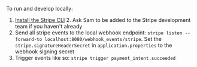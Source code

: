 To run and develop locally:

1. [Install the Stripe CLI](https://stripe.com/docs/stripe-cli)
   2. Ask Sam to be added to the Stripe development team if you haven't already
2. Send all stripe events to the local webhook endpoint: ``stripe listen --forward-to localhost:8080/webhook_events/stripe``. Set the `stripe.signatureHeaderSecret` in `application.properties` to the webhook signing secret
3. Trigger events like so: ``stripe trigger payment_intent.succeeded``